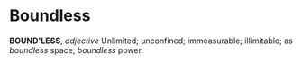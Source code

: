 # Boundless

**BOUND'LESS**, _adjective_ Unlimited; unconfined; immeasurable; illimitable; as _boundless_ space; _boundless_ power.